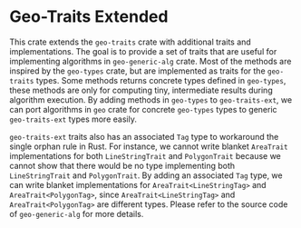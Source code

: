 # Geo-Traits Extended

This crate extends the `geo-traits` crate with additional traits and
implementations. The goal is to provide a set of traits that are useful for
implementing algorithms in `geo-generic-alg` crate. Most of the methods are
inspired by the `geo-types` crate, but are implemented as traits for the
`geo-traits` types. Some methods returns concrete types defined in `geo-types`,
these methods are only for computing tiny, intermediate results during
algorithm execution. By adding methods in `geo-types` to `geo-traits-ext`,
we can port algorithms in `geo` crate for concrete `geo-types` types to generic
`geo-traits-ext` types more easily.

`geo-traits-ext` traits also has an associated `Tag` type to workaround the
single orphan rule in Rust. For instance, we cannot write blanket `AreaTrait`
implementations for both `LineStringTrait` and `PolygonTrait` because we
cannot show that there would be no type implementing both `LineStringTrait` and
`PolygonTrait`. By adding an associated `Tag` type, we can write blanket
implementations for `AreaTrait<LineStringTag>` and `AreaTrait<PolygonTag>`, since
`AreaTrait<LineStringTag>` and `AreaTrait<PolygonTag>` are different types.
Please refer to the source code of `geo-generic-alg` for more details.
